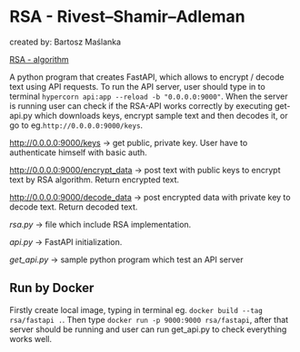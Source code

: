 # RSA - Rivest–Shamir–Adleman
created by: Bartosz Maślanka

[RSA - algorithm](https://en.wikipedia.org/wiki/RSA_(cryptosystem))

A python program that creates FastAPI, which allows to encrypt / decode text using API requests.
To run the API server, user should type in to terminal `hypercorn api:app --reload -b "0.0.0.0:9000"`. 
When the server is running user can check if the RSA-API works correctly by executing get-api.py which downloads keys, 
encrypt sample text and then decodes it, or go to eg.`http://0.0.0.0:9000/keys`.

http://0.0.0.0:9000/keys -> get public, private key. User have to authenticate himself with basic auth.

http://0.0.0.0:9000/encrypt_data -> post text with public keys to encrypt text by RSA algorithm. Return encrypted text.

http://0.0.0.0:9000/decode_data -> post encrypted data with private key to decode text. Return decoded text.  

_rsa.py_ -> file which include RSA implementation.

_api.py_ -> FastAPI initialization.

_get_api.py_ -> sample python program which test an API server 

## Run by Docker
Firstly create local image, typing in terminal eg.  `docker build --tag rsa/fastapi .`.
Then type `docker run -p 9000:9000 rsa/fastapi`, after that server should be running and user can run get_api.py to 
check everything works well.


